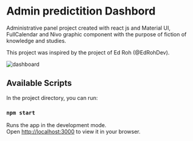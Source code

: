 # Admin predictition Dashbord

Administrative panel project created with react js and Material UI, FullCalendar and Nivo graphic component with the purpose of fiction of knowledge and studies.

This project was inspired by the project of Ed Roh (@EdRohDev).


![dashboard](src/assets/Screenshot.png)


## Available Scripts

In the project directory, you can run:

### `npm start`

Runs the app in the development mode.\
Open [http://localhost:3000](http://localhost:3000) to view it in your browser.



